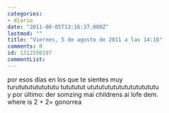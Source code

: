 ```yaml
---
categories:
- diario
date: "2011-08-05T13:16:37.000Z"
lastmod: ""
title: "Viernes, 5 de agosto de 2011 a las 14:16"
comments: 0
id: 1312550197
commentList:
---
```


por esos días en los que te sientes muy   
turutututututututu tutututut ututututututututututututu  
y por último: der somzing mai childrens ai lofe dem.                                         
where is 2 + 2= gonorrea